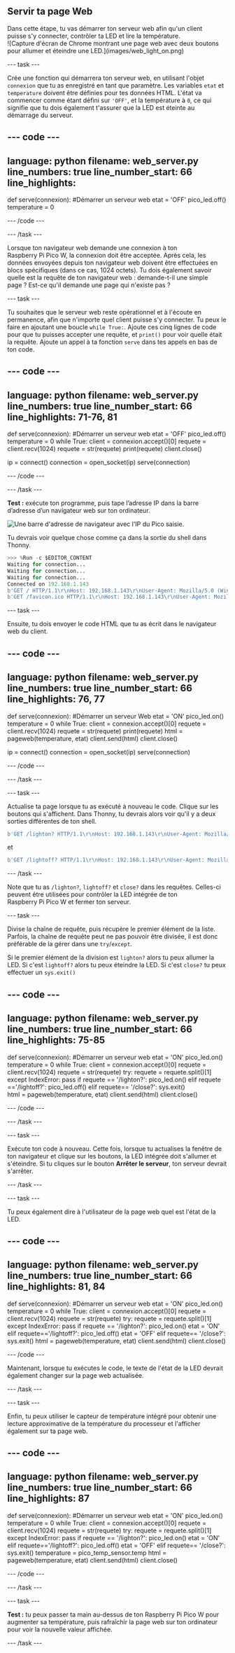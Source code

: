 ## Servir ta page Web

<div style="display: flex; flex-wrap: wrap">
<div style="flex-basis: 200px; flex-grow: 1; margin-right: 15px;">
Dans cette étape, tu vas démarrer ton serveur web afin qu'un client puisse s'y connecter, contrôler ta LED et lire la température.
</div>
<div>
![Capture d'écran de Chrome montrant une page web avec deux boutons pour allumer et éteindre une LED.](images/web_light_on.png)
</div>
</div>

\--- task ---

Crée une fonction qui démarrera ton serveur web, en utilisant l'objet `connexion` que tu as enregistré en tant que paramètre. Les variables `etat` et `temperature` doivent être définies pour tes données HTML. L'état va commencer comme étant défini sur `'OFF'`, et la température à `0`, ce qui signifie que tu dois également t'assurer que la LED est éteinte au démarrage du serveur.

## --- code ---

language: python
filename: web_server.py
line_numbers: true
line_number_start: 66
line_highlights:
-----------------------------------------------------

def serve(connexion):
\#Démarrer un serveur web
etat = 'OFF'
pico_led.off()
temperature = 0

\--- /code ---

\--- /task ---

Lorsque ton navigateur web demande une connexion à ton Raspberry Pi Pico W, la connexion doit être acceptée. Après cela, les données envoyées depuis ton navigateur web doivent être effectuées en blocs spécifiques (dans ce cas, 1024 octets). Tu dois également savoir quelle est la requête de ton navigateur web : demande-t-il une simple page ? Est-ce qu'il demande une page qui n'existe pas ?

\--- task ---

Tu souhaites que le serveur web reste opérationnel et à l'écoute en permanence, afin que n'importe quel client puisse s'y connecter. Tu peux le faire en ajoutant une boucle `while True:`. Ajoute ces cinq lignes de code pour que tu puisses accepter une requête, et `print()` pour voir quelle était la requête. Ajoute un appel à ta fonction `serve` dans tes appels en bas de ton code.

## --- code ---

language: python
filename: web_server.py
line_numbers: true
line_number_start: 66
line_highlights: 71-76, 81
---------------------------------------------------------------

def serve(connexion):
\#Démarrer un serveur web
etat = 'OFF'
pico_led.off()
temperature = 0
while True:
client = connexion.accept()[0]
requete = client.recv(1024)
requete = str(requete)
print(requete)
client.close()

ip = connect()
connection = open_socket(ip)
serve(connection)

\--- /code ---

\--- /task ---

**Test :** exécute ton programme, puis tape l’adresse IP dans la barre d’adresse d’un navigateur web sur ton ordinateur.

![Une barre d'adresse de navigateur avec l'IP du Pico saisie.](images/browser_ip.png)

Tu devrais voir quelque chose comme ça dans la sortie du shell dans Thonny.

```python
>>> %Run -c $EDITOR_CONTENT
Waiting for connection...
Waiting for connection...
Waiting for connection...
Connected on 192.168.1.143
b'GET / HTTP/1.1\r\nHost: 192.168.1.143\r\nUser-Agent: Mozilla/5.0 (Windows NT 10.0; Win64; x64; rv:101.0) Gecko/20100101 Firefox/101.0\r\nAccept: text/html,application/xhtml+xml,application/xml;q=0.9,image/avif,image/webp,*/*;q=0.8\r\nAccept-Language: en-GB,en;q=0.5\r\nAccept-Encoding: gzip, deflate\r\nConnection: keep-alive\r\nUpgrade-Insecure-Requests: 1\r\n\r\n'
b'GET /favicon.ico HTTP/1.1\r\nHost: 192.168.1.143\r\nUser-Agent: Mozilla/5.0 (Windows NT 10.0; Win64; x64; rv:101.0) Gecko/20100101 Firefox/101.0\r\nAccept: image/avif,image/webp,*/*\r\nAccept-Language: en-GB,en;q=0.5\r\nAccept-Encoding: gzip, deflate\r\nConnection: keep-alive\r\nReferer: http://192.168.1.143/\r\n\r\n'
```

\--- task ---

Ensuite, tu dois envoyer le code HTML que tu as écrit dans le navigateur web du client.

## --- code ---

language: python
filename: web_server.py
line_numbers: true
line_number_start: 66
line_highlights: 76, 77
------------------------------------------------------------

def serve(connexion):
\#Démarrer un serveur Web
etat = 'ON'
pico_led.on()
temperature = 0
while True:
client = connexion.accept()[0]
requete = client.recv(1024)
requete = str(requete)
print(requete)
html = pageweb(temperature, etat)
client.send(html)
client.close()

ip = connect()
connection = open_socket(ip)
serve(connection)

\--- /code ---

\--- /task ---

\--- task ---

Actualise ta page lorsque tu as exécuté à nouveau le code. Clique sur les boutons qui s'affichent. Dans Thonny, tu devrais alors voir qu'il y a deux sorties différentes de ton shell.

```python
b'GET /lighton? HTTP/1.1\r\nHost: 192.168.1.143\r\nUser-Agent: Mozilla/5.0 (Windows NT 10.0; Win64; x64; rv:101.0) Gecko/20100101 Firefox/101.0\r\nAccept: text/html,application/xhtml+xml,application/xml;q=0.9,image/avif,image/webp,*/*;q=0.8\r\nAccept-Language: en-GB,en;q=0.5\r\nAccept-Encoding: gzip, deflate\r\nConnection: keep-alive\r\nReferer: http://192.168.1.143/\r\nUpgrade-Insecure-Requests: 1\r\n\r\n'
```

et

```python
b'GET /lightoff? HTTP/1.1\r\nHost: 192.168.1.143\r\nUser-Agent: Mozilla/5.0 (Windows NT 10.0; Win64; x64; rv:101.0) Gecko/20100101 Firefox/101.0\r\nAccept: text/html,application/xhtml+xml,application/xml;q=0.9,image/avif,image/webp,*/*;q=0.8\r\nAccept-Language: en-GB,en;q=0.5\r\nAccept-Encoding: gzip, deflate\r\nConnection: keep-alive\r\nReferer: http://192.168.1.143/lighton?\r\nUpgrade-Insecure-Requests: 1\r\n\r\n'
```

\--- /task ---

Note que tu as `/lighton?`, `lightoff?` et `close?` dans les requêtes. Celles-ci peuvent être utilisées pour contrôler la LED intégrée de ton Raspberry Pi Pico W et fermer ton serveur.

\--- task ---

Divise la chaîne de requête, puis récupère le premier élément de la liste. Parfois, la chaîne de requête peut ne pas pouvoir être divisée, il est donc préférable de la gérer dans une `try`/`except`.

Si le premier élément de la division est `lighton?` alors tu peux allumer la LED. Si c'est `lightoff?` alors tu peux éteindre la LED. Si c'est `close?` tu peux effectuer un `sys.exit()`

## --- code ---

language: python
filename: web_server.py
line_numbers: true
line_number_start: 66
line_highlights: 75-85
-----------------------------------------------------------

def serve(connexion):
\#Démarrer un serveur web
etat = 'ON'
pico_led.on()
temperature = 0
while True:
client = connexion.accept()[0]
requete = client.recv(1024)
requete = str(requete)
try:
requete = requete.split()[1]
except IndexError:
pass
if requete == '/lighton?':
pico_led.on()
elif requete =='/lightoff?':
pico_led.off()
elif requete== '/close?':
sys.exit()\
html = pageweb(temperature, etat)
client.send(html)
client.close()

\--- /code ---

\--- /task ---

\--- task ---

Exécute ton code à nouveau. Cette fois, lorsque tu actualises la fenêtre de ton navigateur et clique sur les boutons, la LED intégrée doit s'allumer et s'éteindre. Si tu cliques sur le bouton **Arrêter le serveur**, ton serveur devrait s'arrêter.

\--- /task ---

\--- task ---

Tu peux également dire à l'utilisateur de la page web quel est l'état de la LED.

## --- code ---

language: python
filename: web_server.py
line_numbers: true
line_number_start: 66
line_highlights: 81, 84
------------------------------------------------------------

def serve(connexion):
\#Démarrer un serveur web
etat = 'ON'
pico_led.on()
temperature = 0
while True:
client = connexion.accept()[0]
requete = client.recv(1024)
requete = str(requete)
try:
requete = requete.split()[1]
except IndexError:
pass
if requete == '/lighton?':
pico_led.on()
etat = 'ON'
elif requete=='/lightoff?':
pico_led.off()
etat = 'OFF'
elif requete== '/close?':
sys.exit()
html = pageweb(temperature, etat)
client.send(html)
client.close()

\--- /code ---

Maintenant, lorsque tu exécutes le code, le texte de l'état de la LED devrait également changer sur la page web actualisée.

\--- /task ---

\--- task ---

Enfin, tu peux utiliser le capteur de température intégré pour obtenir une lecture approximative de la température du processeur et l'afficher également sur ta page web.

## --- code ---

language: python
filename: web_server.py
line_numbers: true
line_number_start: 66
line_highlights: 87
--------------------------------------------------------

def serve(connexion):
\#Démarrer un serveur web
etat = 'ON'
pico_led.on()
temperature = 0
while True:
client = connexion.accept()[0]
requete = client.recv(1024)
requete = str(requete)
try:
requete = requete.split()[1]
except IndexError:
pass
if requete == '/lighton?':
pico_led.on()
etat = 'ON'
elif requete=='/lightoff?':
pico_led.off()
etat = 'OFF'
elif requete== '/close?':
sys.exit()
temperature = pico_temp_sensor.temp
html = pageweb(temperature, etat)
client.send(html)
client.close()

\--- /code ---

\--- /task ---

\--- task ---

**Test :** tu peux passer ta main au-dessus de ton Raspberry Pi Pico W pour augmenter sa température, puis rafraîchir la page web sur ton ordinateur pour voir la nouvelle valeur affichée.

\--- /task ---
